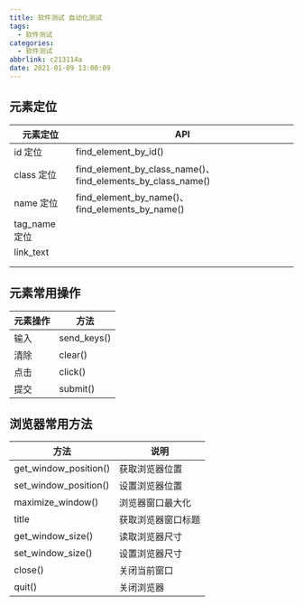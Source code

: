 ```yaml
---
title: 软件测试 自动化测试
tags:
  - 软件测试
categories:
  - 软件测试
abbrlink: c213114a
date: 2021-01-09 13:00:09
---
```


## 元素定位

| 元素定位      | API                                                         |
| ------------- | ----------------------------------------------------------- |
| id 定位       | find_element_by_id()                                        |
| class 定位    | find_element_by_class_name()、find_elements_by_class_name() |
| name 定位     | find_element_by_name()、find_elements_by_name()             |
| tag_name 定位 |                                                             |
| link_text     |                                                             |
|               |                                                             |
|               |                                                             |

## 元素常用操作

| 元素操作 | 方法        |
| -------- | ----------- |
| 输入     | send_keys() |
| 清除     | clear()     |
| 点击     | click()     |
| 提交     | submit()    |

## 浏览器常用方法

| 方法                  | 说明               |
| --------------------- | ------------------ |
| get_window_position() | 获取浏览器位置     |
| set_window_position() | 设置浏览器位置     |
| maximize_window()     | 浏览器窗口最大化   |
| title                 | 获取浏览器窗口标题 |
| get_window_size()     | 读取浏览器尺寸     |
| set_window_size()     | 设置浏览器尺寸     |
| close()               | 关闭当前窗口       |
| quit()                | 关闭浏览器         |

